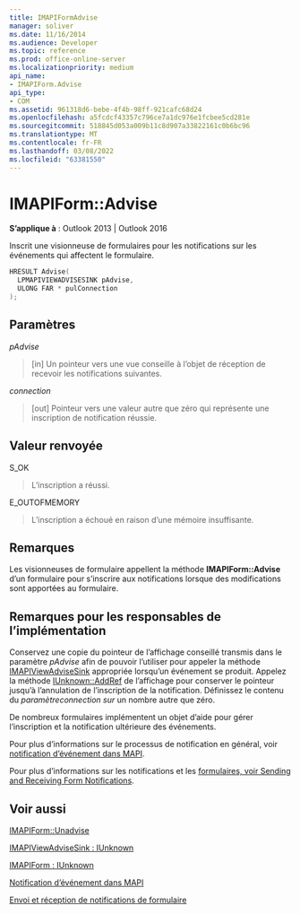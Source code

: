 ```yaml
---
title: IMAPIFormAdvise
manager: soliver
ms.date: 11/16/2014
ms.audience: Developer
ms.topic: reference
ms.prod: office-online-server
ms.localizationpriority: medium
api_name:
- IMAPIForm.Advise
api_type:
- COM
ms.assetid: 961318d6-bebe-4f4b-98ff-921cafc68d24
ms.openlocfilehash: a5fcdcf43357c796ce7a1dc976e1fcbee5cd281e
ms.sourcegitcommit: 518845d053a009b11c8d907a33822161c0b6bc96
ms.translationtype: MT
ms.contentlocale: fr-FR
ms.lasthandoff: 03/08/2022
ms.locfileid: "63381550"
---
```

# <a name="imapiformadvise"></a>IMAPIForm::Advise

  
  
**S’applique à** : Outlook 2013 | Outlook 2016 
  
Inscrit une visionneuse de formulaires pour les notifications sur les événements qui affectent le formulaire.
  
```cpp
HRESULT Advise(
  LPMAPIVIEWADVISESINK pAdvise,
  ULONG FAR * pulConnection
);
```

## <a name="parameters"></a>Paramètres

 _pAdvise_
  
> [in] Un pointeur vers une vue conseille à l’objet de réception de recevoir les notifications suivantes. 
    
 _connection_
  
> [out] Pointeur vers une valeur autre que zéro qui représente une inscription de notification réussie.
    
## <a name="return-value"></a>Valeur renvoyée

S_OK 
  
> L’inscription a réussi.
    
E_OUTOFMEMORY 
  
> L’inscription a échoué en raison d’une mémoire insuffisante.
    
## <a name="remarks"></a>Remarques

Les visionneuses de formulaire appellent la méthode **IMAPIForm::Advise** d’un formulaire pour s’inscrire aux notifications lorsque des modifications sont apportées au formulaire. 
  
## <a name="notes-to-implementers"></a>Remarques pour les responsables de l’implémentation

Conservez une copie du pointeur de l’affichage conseillé transmis dans le paramètre _pAdvise_ afin de pouvoir l’utiliser pour appeler la méthode [IMAPIViewAdviseSink](imapiviewadvisesinkiunknown.md) appropriée lorsqu’un événement se produit. Appelez la méthode [IUnknown::AddRef](https://msdn.microsoft.com/library/ms691379%28VS.85%29.aspx) de l’affichage pour conserver le pointeur jusqu’à l’annulation de l’inscription de la notification. Définissez le contenu du  _paramètreconnection sur_ un nombre autre que zéro. 
  
De nombreux formulaires implémentent un objet d’aide pour gérer l’inscription et la notification ultérieure des événements. 
  
Pour plus d’informations sur le processus de notification en général, voir [notification d’événement dans MAPI](event-notification-in-mapi.md). 
  
Pour plus d’informations sur les notifications et les [formulaires, voir Sending and Receiving Form Notifications](sending-and-receiving-form-notifications.md).
  
## <a name="see-also"></a>Voir aussi



[IMAPIForm::Unadvise](imapiform-unadvise.md)
  
[IMAPIViewAdviseSink : IUnknown](imapiviewadvisesinkiunknown.md)
  
[IMAPIForm : IUnknown](imapiformiunknown.md)


[Notification d’événement dans MAPI](event-notification-in-mapi.md)
  
[Envoi et réception de notifications de formulaire](sending-and-receiving-form-notifications.md)

